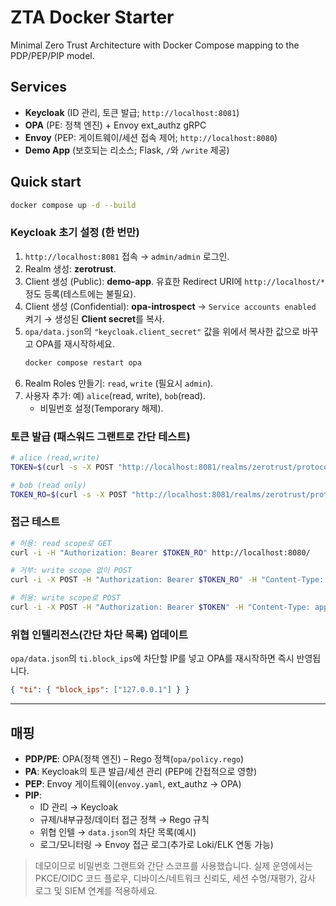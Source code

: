 # ZTA Docker Starter

Minimal Zero Trust Architecture with Docker Compose mapping to the PDP/PEP/PIP model.

## Services
- **Keycloak** (ID 관리, 토큰 발급; `http://localhost:8081`)
- **OPA** (PE: 정책 엔진) + Envoy ext_authz gRPC
- **Envoy** (PEP: 게이트웨이/세션 접속 제어; `http://localhost:8080`)
- **Demo App** (보호되는 리소스; Flask, `/`와 `/write` 제공)

## Quick start
```bash
docker compose up -d --build
```

### Keycloak 초기 설정 (한 번만)
1) `http://localhost:8081` 접속 → `admin/admin` 로그인.
2) Realm 생성: **zerotrust**.
3) Client 생성 (Public): **demo-app**. 유효한 Redirect URI에 `http://localhost/*` 정도 등록(테스트에는 불필요).
4) Client 생성 (Confidential): **opa-introspect** → `Service accounts enabled` 켜기 → 생성된 **Client secret**를 복사.
5) `opa/data.json`의 `"keycloak.client_secret"` 값을 위에서 복사한 값으로 바꾸고 OPA를 재시작하세요.
   ```bash
   docker compose restart opa
   ```
6) Realm Roles 만들기: `read`, `write` (필요시 `admin`).
7) 사용자 추가: 예) `alice`(read, write), `bob`(read).
   - 비밀번호 설정(Temporary 해제).

### 토큰 발급 (패스워드 그랜트로 간단 테스트)
```bash
# alice (read,write)
TOKEN=$(curl -s -X POST "http://localhost:8081/realms/zerotrust/protocol/openid-connect/token"   -H "Content-Type: application/x-www-form-urlencoded"   -d "grant_type=password&client_id=demo-app&username=alice&password=alice&scope=read write" | jq -r .access_token)

# bob (read only)
TOKEN_RO=$(curl -s -X POST "http://localhost:8081/realms/zerotrust/protocol/openid-connect/token"   -H "Content-Type: application/x-www-form-urlencoded"   -d "grant_type=password&client_id=demo-app&username=bob&password=bob&scope=read" | jq -r .access_token)
```

### 접근 테스트
```bash
# 허용: read scope로 GET
curl -i -H "Authorization: Bearer $TOKEN_RO" http://localhost:8080/

# 거부: write scope 없이 POST
curl -i -X POST -H "Authorization: Bearer $TOKEN_RO" -H "Content-Type: application/json"      -d '{"x":1}' http://localhost:8080/write

# 허용: write scope로 POST
curl -i -X POST -H "Authorization: Bearer $TOKEN" -H "Content-Type: application/json"      -d '{"x":1}' http://localhost:8080/write
```

### 위협 인텔리전스(간단 차단 목록) 업데이트
`opa/data.json`의 `ti.block_ips`에 차단할 IP를 넣고 OPA를 재시작하면 즉시 반영됩니다.
```json
{ "ti": { "block_ips": ["127.0.0.1"] } }
```

---

## 매핑
- **PDP/PE**: OPA(정책 엔진) – Rego 정책(`opa/policy.rego`)
- **PA**: Keycloak의 토큰 발급/세션 관리 (PEP에 간접적으로 영향)
- **PEP**: Envoy 게이트웨이(`envoy.yaml`, ext_authz → OPA)
- **PIP**: 
  - ID 관리 → Keycloak
  - 규제/내부규정/데이터 접근 정책 → Rego 규칙
  - 위협 인텔 → `data.json`의 차단 목록(예시)
  - 로그/모니터링 → Envoy 접근 로그(추가로 Loki/ELK 연동 가능)

> 데모이므로 비밀번호 그랜트와 간단 스코프를 사용했습니다. 실제 운영에서는 PKCE/OIDC 코드 플로우, 디바이스/네트워크 신뢰도, 세션 수명/재평가, 감사 로그 및 SIEM 연계를 적용하세요.
